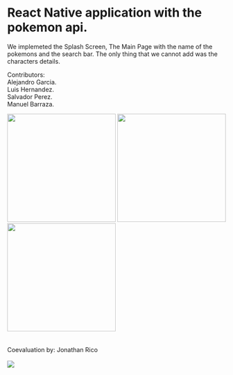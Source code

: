 # React Native application with the pokemon api.

We implemeted the Splash Screen, The Main Page with the name of the pokemons and the search bar. The only thing that we cannot add was the characters details.

Contributors:
<br>
Alejandro Garcia.
<br>
Luis Hernandez.
<br>
Salvador Perez.
<br>
Manuel Barraza.
<br>

<div>
<img src='https://user-images.githubusercontent.com/81264536/159654802-9187b5ad-c6c2-4232-8162-4ae42c45d917.png' width=250>
<img src='https://user-images.githubusercontent.com/81264536/159661057-9e86cacd-55c3-4b5d-ad22-5ef4142e4118.png' width=250>
<img src='https://user-images.githubusercontent.com/81264536/159661156-63d1df18-af8d-4e8c-81c3-87aea27ecfe8.png' width=250>
</div>
<br>
<br>
 Coevaluation by: Jonathan Rico
 <br>
 <br>
<div>
<img src='https://user-images.githubusercontent.com/80539239/159723609-caadbd83-6dcc-474b-bffb-6a5d67615bee.png' width 250>
</div>
